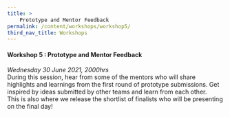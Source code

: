 ```yaml
---
title: >
    Prototype and Mentor Feedback
permalink: /content/workshops/workshop5/
third_nav_title: Workshops
---
```


#### Workshop 5 : Prototype and Mentor Feedback
*Wednesday 30 June 2021, 2000hrs*<br>
During this session, hear from some of the mentors who will share highlights and learnings from the first round of prototype submissions. Get inspired by ideas submitted by other teams and learn from each other.<br>
This is also where we release the shortlist of finalists who will be presenting on the final day! 
